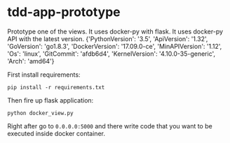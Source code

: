 # tdd-app-prototype
Prototype one of the views. It uses docker-py with flask. It uses docker-py API with the latest version.
{'PythonVersion': '3.5', 'ApiVersion': '1.32', 'GoVersion': 'go1.8.3', 'DockerVersion': '17.09.0-ce', 'MinAPIVersion': '1.12', 'Os': 'linux', 'GitCommit': 'afdb6d4', 'KernelVersion': '4.10.0-35-generic', 'Arch': 'amd64'}

First install requirements:
```
pip install -r requirements.txt
```
Then fire up flask application:
```
python docker_view.py
```
Right after go to `0.0.0.0:5000` and there write code that you want to be
executed inside docker container.

